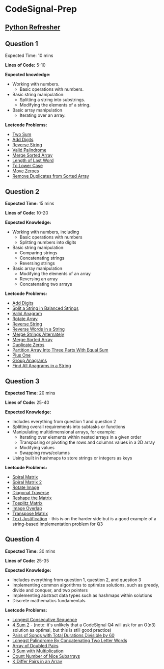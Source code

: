 # CodeSignal-Prep

## [Python Refresher](https://www.youtube.com/watch?v=0K_eZGS5NsU)

## Question 1

Expected Time: 10 mins

**Lines of Code:** 5-10

**Expected knowledge:**

* Working with numbers.
  + Basic operations with numbers.
* Basic string manipulation
  + Splitting a string into substrings.
  + Modifying the elements of a string.
* Basic array manipulation
  + Iterating over an array.

**Leetcode Problems:**
* [Two Sum](https://leetcode.com/problems/two-sum/description/)
* [Add Digits](https://leetcode.com/problems/add-digits/description/)
* [Reverse String](https://leetcode.com/problems/reverse-string/)
* [Valid Palindrome](https://leetcode.com/problems/reverse-string/)
* [Merge Sorted Array](https://leetcode.com/problems/merge-sorted-array/description/)
* [Length of Last Word](https://leetcode.com/problems/length-of-last-word/description/)
* [To Lower Case](https://leetcode.com/problems/to-lower-case/description/)
* [Move Zeroes](https://leetcode.com/problems/move-zeroes/description/)
* [Remove Duplicates from Sorted Array](https://leetcode.com/problems/remove-duplicates-from-sorted-array/description/)

## Question 2

**Expected Time:** 15 mins

**Lines of Code:** 10-20 

**Expected Knowledge:**
* Working with numbers, including
  + Basic operations with numbers
  + Splitting numbers into digits
* Basic string manipulation
  + Comparing strings
  + Concatenating strings
  + Reversing strings
* Basic array manipulation
  + Modifying the elements of an array
  + Reversing an array
  + Concatenating two arrays

**Leetcode Problems:**
* [Add Digits](https://leetcode.com/problems/add-digits/description/)
* [Split a String in Balanced Strings](https://leetcode.com/problems/split-a-string-in-balanced-strings/description/)
* [Valid Anagram](https://leetcode.com/problems/valid-anagram/description/)
* [Rotate Array](https://leetcode.com/problems/rotate-array/description/)
* [Reverse String](https://leetcode.com/problems/reverse-string/)
* [Reverse Words in a String](https://leetcode.com/problems/reverse-words-in-a-string/description/)
* [Merge Strings Alternately](https://leetcode.com/problems/merge-strings-alternately/description/)
* [Merge Sorted Array](https://leetcode.com/problems/merge-sorted-array/description/)
* [Duplicate Zeros](https://leetcode.com/problems/duplicate-zeros/description/)
* [Partition Array Into Three Parts With Equal Sum](https://leetcode.com/problems/partition-array-into-three-parts-with-equal-sum/description/)
* [Plus One](https://leetcode.com/problems/plus-one/description/)
* [Group Anagrams](https://leetcode.com/problems/group-anagrams/description/)
* [Find All Anagrams in a String](https://leetcode.com/problems/find-all-anagrams-in-a-string/description/)


## Question 3

**Expected Time:**  20 mins

**Lines of Code:** 25-40

**Expected Knowledge:**
* Includes everything from question 1 and question 2
* Splitting overall requirements into subtasks or functions
* Manipulating multidimensional arrays, for example:
  + Iterating over elements within nested arrays in a given order
  + Transposing or pivoting the rows and columns values in a 2D array
  + Modifying values
  + Swapping rows/columns
* Using built in hashmaps to store strings or integers as keys

**Leetcode Problems:**
* [Spiral Matrix](https://leetcode.com/problems/spiral-matrix/)
* [Spiral Matrix 2](https://leetcode.com/problems/spiral-matrix/)
* [Rotate Image](https://leetcode.com/problems/rotate-image/)
* [Diagonal Traverse](https://leetcode.com/problems/diagonal-traverse/)
* [Reshape the Matrix](https://leetcode.com/problems/reshape-the-matrix/)
* [Toeplitz Matrix](https://leetcode.com/problems/toeplitz-matrix/)
* [Image Overlap](https://leetcode.com/problems/image-overlap/)
* [Transpose Matrix](https://leetcode.com/problems/transpose-matrix/) 
* [Text Justification](https://leetcode.com/problems/text-justification) - this is on the harder side but is a good example of a string-based implementation problem for Q3


## Question 4

**Expected Time:** 30 mins

**Lines of Code:** 25-35

**Expected Knowledge:**
* Includes everything from question 1, question 2, and question 3
* Implementing common algorithms to optimize solutions, such as greedy, divide and conquer, and two pointers
* Implementing abstract data types such as hashmaps within solutions
* Discrete mathematics fundamentals

**Leetcode Problems:**
* [Longest Consecutive Sequence](https://leetcode.com/problems/longest-consecutive-sequence/)
* [4 Sum 2](https://leetcode.com/problems/4sum-ii/) -  (note: it's unlikely that a CodeSignal Q4 will ask for an O(n3) solution as optimal, but this is still good practice)
* [Pairs of Songs with Total Durations Divisible by 60](https://leetcode.com/problems/pairs-of-songs-with-total-durations-divisible-by-60/)
* [Lonegst Palindrome By Concatenating Two Letter Words](https://leetcode.com/problems/longest-palindrome-by-concatenating-two-letter-words/)
* [Array of Doubled Pairs](https://leetcode.com/problems/array-of-doubled-pairs/)
* [3 Sum with Multiplication](https://leetcode.com/problems/3sum-with-multiplicity/)
* [Count Number of Nice Subarrays](https://leetcode.com/problems/count-number-of-nice-subarrays/)
* [K Differ Pairs in an Array](https://leetcode.com/problems/k-diff-pairs-in-an-array/)







